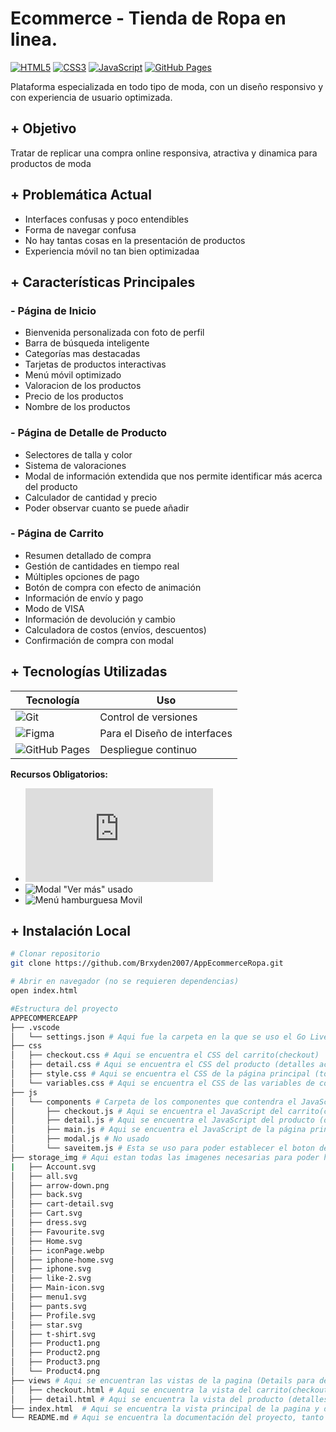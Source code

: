 # Ecommerce - Tienda de Ropa en linea.

[![HTML5](https://img.shields.io/badge/HTML5-E34F26?style=for-the-badge&logo=html5&logoColor=white)](https://developer.mozilla.org/en-US/docs/Web/HTML)
[![CSS3](https://img.shields.io/badge/CSS3-1572B6?style=for-the-badge&logo=css3&logoColor=white)](https://developer.mozilla.org/en-US/docs/Web/CSS)
[![JavaScript](https://img.shields.io/badge/JavaScript-F7DF1E?style=for-the-badge&logo=javascript&logoColor=black)](https://developer.mozilla.org/en-US/docs/Web/JavaScript)
[![GitHub Pages](https://img.shields.io/badge/GitHub%20Pages-222222?style=for-the-badge&logo=github&logoColor=white)](https://pages.github.com/)


Plataforma especializada en todo tipo de moda, con un diseño responsivo y con experiencia de usuario optimizada.

## + Objetivo
Tratar de replicar una compra online responsiva, atractiva y dinamica para productos de moda

## + Problemática Actual
- Interfaces confusas y poco entendibles
- Forma de navegar confusa
- No hay tantas cosas en la presentación de productos
- Experiencia móvil no tan bien optimizadaa

## + Características Principales

### - Página de Inicio
- Bienvenida personalizada con foto de perfil
- Barra de búsqueda inteligente
- Categorías mas destacadas
- Tarjetas de productos interactivas
- Menú móvil optimizado
- Valoracion de los productos
- Precio de los productos
- Nombre de los productos

### - Página de Detalle de Producto
- Selectores de talla y color
- Sistema de valoraciones
- Modal de información extendida que nos permite identificar más acerca del producto
- Calculador de cantidad y precio
- Poder observar cuanto se puede añadir

### - Página de Carrito
- Resumen detallado de compra
- Gestión de cantidades en tiempo real
- Múltiples opciones de pago
- Botón de compra con efecto de animación
- Información de envío y pago
- Modo de VISA
- Información de devolución y cambio
- Calculadora de costos (envíos, descuentos)
- Confirmación de compra con modal

## + Tecnologías Utilizadas
| Tecnología | Uso |
|------------|-----|
| ![Git](https://img.shields.io/badge/Git-F05032?style=for-the-badge&logo=git&logoColor=white) | Control de versiones |
| ![Figma](https://img.shields.io/badge/Figma-F24E1E?style=for-the-badge&logo=figma&logoColor=white) | Para el Diseño de interfaces |
| ![GitHub Pages](https://img.shields.io/badge/GitHub%20Pages-222222?style=for-the-badge&logo=github&logoColor=white) | Despliegue continuo |

**Recursos Obligatorios:**
- ![Componente de búsqueda](https://www.facebook.com/story.php?story_fbid=122161474094048970&id=61551469102959&mibextid=WC7FNe&rdid=ARxpghKfxeRvWZ3p)
- ![Modal "Ver más" usado](https://codepen.io/ckozalla/pen/LYLaVZW)
- ![Menú hamburguesa Movil](https://codepen.io/sanketbodke/pen/LYyzzYb)

## + Instalación Local
```bash
# Clonar repositorio
git clone https://github.com/Brxyden2007/AppEcommerceRopa.git

# Abrir en navegador (no se requieren dependencias)
open index.html

#Estructura del proyecto
APPECOMMERCEAPP
├── .vscode
│   └── settings.json # Aqui fue la carpeta en la que se uso el Go Live
├── css
│   ├── checkout.css # Aqui se encuentra el CSS del carrito(checkout)
│   ├── detail.css # Aqui se encuentra el CSS del producto (detalles acerca de ello)
│   ├── style.css # Aqui se encuentra el CSS de la página principal (todo el estilo de acorde a lo visual)
│   └── variables.css # Aqui se encuentra el CSS de las variables de color (aqui se uso el import para establecer esta en todos los CSS)
├── js
│   └── components # Carpeta de los componentes que contendra el JavaScript
│       ├── checkout.js # Aqui se encuentra el JavaScript del carrito(checkout / Se uso para hacer el Payment Complete a la hora de pagar )
│       ├── detail.js # Aqui se encuentra el JavaScript del producto (detalles acerca de ello / Aqui se uso lo que es la parte del Open Dialog)
│       ├── main.js # Aqui se encuentra el JavaScript de la página principal (En la cual se establecio para la Barra de Busquedas )
│       ├── modal.js # No usado
│       └── saveitem.js # Esta se uso para poder establecer el boton de "Guardar" (Corazon en Details) que permitiria guardar el producto (Solo se guardaría si se da click ahi, aunque no hay algun lugar donde guardarlo, solo esta para dar a entender de forma visual que se "guardo")
├── storage_img # Aqui estan todas las imagenes necesarias para poder hacer la pagina
|   ├── Account.svg
│   ├── all.svg
│   ├── arrow-down.png
│   ├── back.svg
│   ├── cart-detail.svg
│   ├── Cart.svg
│   ├── dress.svg
│   ├── Favourite.svg
│   ├── Home.svg
│   ├── iconPage.webp
│   ├── iphone-home.svg
│   ├── iphone.svg
│   ├── like-2.svg
│   ├── Main-icon.svg
│   ├── menu1.svg
│   ├── pants.svg
│   ├── Profile.svg
│   ├── star.svg
│   ├── t-shirt.svg
│   ├── Product1.png
│   ├── Product2.png
│   ├── Product3.png
│   └── Product4.png
├── views # Aqui se encuentran las vistas de la pagina (Details para detalles del producto y Checkout para dar la compra del producto) En las cuales ese establecio todo lo que esta acorde al nombre (CSS y JS)
│   ├── checkout.html # Aqui se encuentra la vista del carrito(checkout)
│   ├── detail.html # Aqui se encuentra la vista del producto (detalles acerca de ello)
├── index.html  # Aqui se encuentra la vista principal de la pagina y de todo, he aquí donde se ejecuta el codigo ya que contiene absolutamente todo.
└── README.md # Aqui se encuentra la documentación del proyecto, tanto sus formas de uso como su desarrollo y estructura.